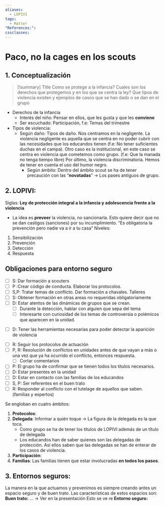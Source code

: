 ```yaml
---
aliases:
  - LOPIVI
tags:
  - Matter
"References:": 
cssclasses:
---
```

# Paco, no la cages en los scouts
## 1. Conceptualización

> [!summary] Title
> Como se protege a la infancia? Cuales son los derechos que protegemos y en los que se centra la ley? Que tipos de violencia existen y ejemplos de casos que se han dado o se dan en el grupo

+ Derechos de la infancia 
	+ Interés del niño: Pensar en ellos, que les gusta y que les **conviene**
	+ Ser escuchado: Participación, f.e: Temas del trimestre
+ Tipos de violencia: 
	+ Según daño: Tipos de daño. Nos centramos en la negligente. La violencia negligente es aquella que se centra en no poder cubrir con las necesidades que los educandos tienen (f.e: No tener suficientes duchas en el campa).
	  Otro caso es la institucional, en este caso se centra en violencia que cometemos como grupo. (f.e: Que la manada no tenga tiempo libre)
	  Por último, la violencia discriminatoria. Hemos de tener en cuenta el uso del humor negro. 
	  + Según ámbito: Dentro del ámbito scout se ha de tener precaución con las “**novatadas**” → Los pases antiguos de grupo. 

## 2. LOPIVI: 
Siglas: **Ley de protección integral a la infancia y adolescencia frente a la violencia**
+ La idea es **preveer** la violencia, no sancionarla. Esto quiere decir que no se dan castigos (sanciones) por su incumplimiento. 
  “Es obligatoria la prevención pero nadie va a ir a tu casa”
Niveles: 
1. Sensibilización
2. Prevención 
3. Detección 
4. Respuesta

## Obligaciones para entorno seguro 

+ [ ] S: Dar formación a scouters
+ [ ] P :Crear código de conducta. Elaborar los protocolos.
+ [ ] S,P: Tratar temas de conflicto. Dar formación a chavales. Talleres
+ [ ] S: Obtener formación en otras areas no requeridas obligatoriamente
+ [ ] D: Estar atentos de las dinámicas de grupos que se crean.
	+ [ ] Durante la detección, hablar con alguien que sepa del tema
	+ [ ] Interesarte con curiosidad de los temas de controversia o polémicos que aparecen en la unidad.
- [ ] D: Tener las herramientas necesarias para poder detectar la aparición de violencia
+ [ ] R: Seguir los protocolos de actuación
+ [ ] P, R: Resolución de conflictos en unidades antes de que vayan a más o una vez que ya ha ocurrido el conflicto, entonces respuesta. 
	+ [ ] Cortar comentarios
+ [ ] P: El grupo ha de confirmar que se tienen todos los títulos necesarios. 
+ [ ] D: Estar presentes en la unidad 
+ [ ] D: Estar en contacto con las familias de los educandos
+ [ ] S, P: Ser referentes en el buen trato
+ [ ] R: Responder al conflicto con el tutelage de aquellos que saben.  (familias y expertos)

Se engloban en cuatro ámbitos: 
1. **Protocolos**: 
2. **Delegada**: Informar a quién toque → La figura de la delegada es la que toca.
	+ Como grupo se ha de tener los títulos de LOPIVI además de un título de delegada
	+ Los educandos han de saber quienes son las delegadas de protección. Así ellos saben que las delegadas se han de enterar de los casos de violencia. 
1. **Participación**: 
2. **Familias**: Las familias tienen que estar involucradas **en todos los pasos**. 

## 3. Entornos seguros: 
La manera en la que actuamos y prevenimos es siempre creando antes un espacio seguro y de buen trato. Las características de estos espacios son: 
**Buen trato:**
… → Ver en la presentación
Esto se ve re
**Entorno seguro:**
